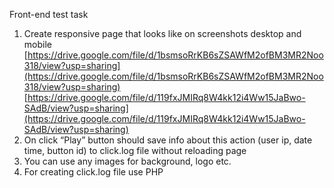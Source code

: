 Front-end test task

1. Create responsive page that looks like on screenshots desktop and mobile
[https://drive.google.com/file/d/1bsmsoRrKB6sZSAWfM2ofBM3MR2Noo318/view?usp=sharing](https://drive.google.com/file/d/1bsmsoRrKB6sZSAWfM2ofBM3MR2Noo318/view?usp=sharing)
[https://drive.google.com/file/d/119fxJMIRq8W4kk12i4Ww15JaBwo-SAdB/view?usp=sharing](https://drive.google.com/file/d/119fxJMIRq8W4kk12i4Ww15JaBwo-SAdB/view?usp=sharing)
2. On click “Play” button should save info about this action (user ip, date time, button id) to click.log file without reloading page
3. You can use any images for background, logo etc.
4. For creating click.log file use PHP


